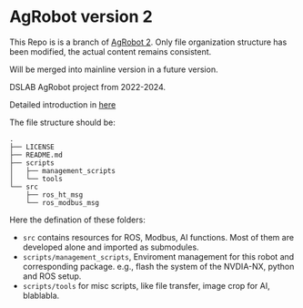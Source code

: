 # AgRobot version 2

This Repo is is a branch of [AgRobot 2](https://github.com/dslab-agrobot/AgRobot2). Only file organization structure has been modified, the actual content remains consistent.

Will be merged into mainline version in a future version.

DSLAB AgRobot project from 2022-2024. 

Detailed introduction in [here](https://dslab-agrobot.github.io/AgRobot2/)


The file structure should be:

```
.
├── LICENSE
├── README.md
├── scripts
│   ├── management_scripts
│   └── tools
└── src
    ├── ros_ht_msg
    └── ros_modbus_msg
```
Here the defination of these folders: 


- `src` contains resources for ROS, Modbus, AI functions. Most of them are developed alone and imported as submodules.
- `scripts/management_scripts`, Enviroment management for this robot and corresponding package. e.g., flash the system of the NVDIA-NX, python and ROS setup.
- `scripts/tools` for misc scripts, like file transfer, image crop for AI, blablabla.
